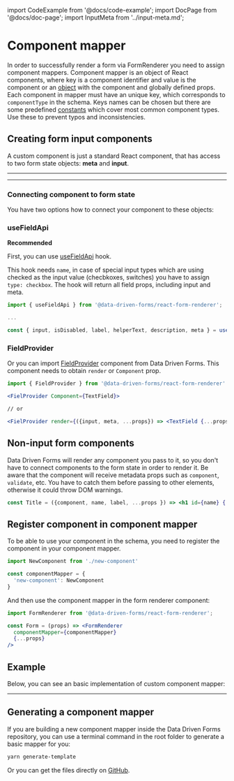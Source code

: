 import CodeExample from '@docs/code-example';
import DocPage from '@docs/doc-page';
import InputMeta from '../input-meta.md';

<DocPage>

# Component mapper

In order to successfully render a form via FormRenderer you need to assign component mappers. Component mapper is an object of React components, where key is a component identifier and value is the component or an [object](/mappers/global-component-props) with the component and globally defined props. Each component in mapper must have an unique key, which corresponds to `componentType` in the schema. Keys names can be chosen but there are some predefined [constants](/schema/constants#componenttypes) which cover most common component types. Use these to prevent typos and inconsistencies.

## Creating form input components

A custom component is just a standard React component, that has access to two form state objects: **meta** and **input**.

---

<InputMeta />

---

### Connecting component to form state

You have two options how to connect your component to these objects:

### useFieldApi

**Recommended**

First, you can use [useFieldApi](/hooks/use-field-api) hook.

This hook needs `name`, in case of special input types which are using checked as the input value (checbkoxes, switches) you have to assign `type: checkbox`. The hook will return all field props, including input and meta.

```jsx
import { useFieldApi } from '@data-driven-forms/react-form-renderer';

...

const { input, isDisabled, label, helperText, description, meta } = useFieldApi(props);
```

### FieldProvider

Or you can import [FieldProvider](/components/field-provider) component from Data Driven Forms. This component needs to obtain `render` or `Component` prop.

```jsx
import { FieldProvider } from '@data-driven-forms/react-form-renderer'

<FielProvider Component={TextField}>

// or

<FielProvider render={({input, meta, ...props}) => <TextField {...props} input={input} meta={meta}>}>
```

## Non-input form components

Data Driven Forms will render any component you pass to it, so you don't have to connect components to the form state in order to render it. Be aware that the component will receive metadata props such as `component`, `validate`, etc. You have to catch them before passing to other elements, otherwise it could throw DOM warnings.

```jsx
const Title = ({component, name, label, ...props }) => <h1 id={name} {...props}>{label}</h1>
```

## Register component in component mapper

To be able to use your component in the schema, you need to register the component in your component mapper.

```jsx
import NewComponent from './new-component'

const componentMapper = {
  'new-component': NewComponent
}
```

And then use the component mapper in the form renderer component:

```jsx
import FormRenderer from '@data-driven-forms/react-form-renderer';

const Form = (props) => <FormRenderer
  componentMapper={componentMapper}
  {...props}
/>
```

## Example

Below, you can see an basic implementation of custom component mapper:

<CodeExample
  source="components/component-mapper/form-fields-mapper"
  mode="preview"
/>

---

## Generating a component mapper

If you are building a new component mapper inside the Data Driven Forms repository, you can use a terminal command in the root folder to generate a basic mapper for you:

```bash
yarn generate-template
```

Or you can get the files directly on [GitHub](https://github.com/data-driven-forms/react-forms/tree/master/templates).

</DocPage>